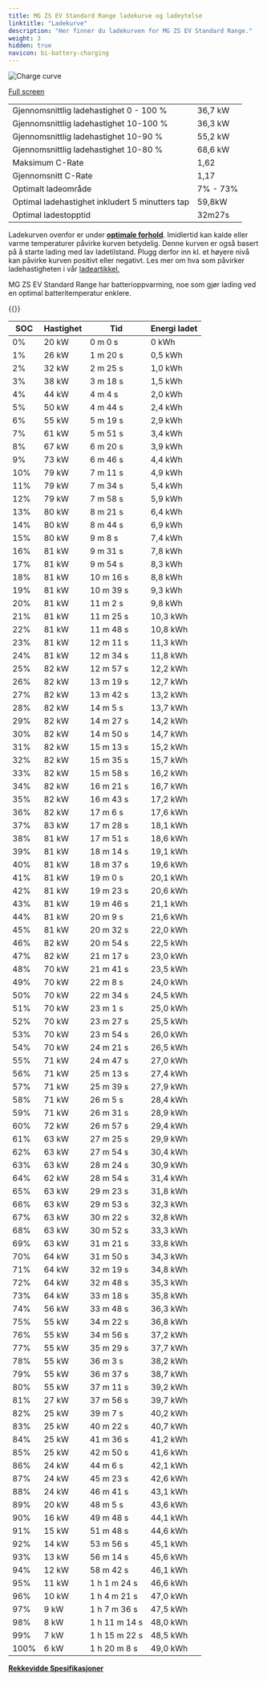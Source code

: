 ```yaml
---
title: MG ZS EV Standard Range ladekurve og ladeytelse
linktitle: "Ladekurve"
description: "Her finner du ladekurven for MG ZS EV Standard Range."
weight: 3
hidden: true
navicon: bi-battery-charging
---
```

<!-- markdownlint-disable MD033 -->
<img src="../chargingcurve.svg" alt="Charge curve" class="img-fluid">

[Full screen](/models/mg/zs/zs_ev_standard_range/chargingcurve.svg)


<table class="table table-striped border">
<tbody>
<tr>
<td>Gjennomsnittlig ladehastighet 0 - 100 %</td><td>36,7 kW</td>
</tr>
<tr>
<td>Gjennomsnittlig ladehastighet 10-100 %</td><td>36,3 kW</td>
</tr>
<tr>
<td>Gjennomsnittlig ladehastighet 10-90 %</td><td>55,2 kW</td>
</tr>
<tr>
<td>Gjennomsnittlig ladehastighet 10-80 %</td><td>68,6 kW</td>
</tr>
<tr>
<td>Maksimum C-Rate</td><td>1,62</td>
</tr>
<tr>
<td>Gjennomsnitt C-Rate</td><td>1,17</td>
</tr>
<tr>
<td>Optimalt ladeområde</td><td>7% - 73%</td>
</tr>
<tr>
<td>Optimal ladehastighet inkludert 5 minutters tap</td><td>59,8kW</td>
</tr>
<tr>
<td>Optimal ladestopptid</td><td>32m27s</td>
</tr>
</tbody>
</table>


Ladekurven ovenfor er under **[optimale forhold](../../../../../technology/battery/charging/#temperatur)**. Imidlertid kan kalde eller varme temperaturer påvirke kurven betydelig. Denne kurven er også basert på å starte lading med lav ladetilstand. Plugg derfor inn kl. et høyere nivå kan påvirke kurven positivt eller negativt. Les mer om hva som påvirker ladehastigheten i vår [ladeartikkel.](../../../../../technology/battery/charging/)


MG ZS EV Standard Range har batterioppvarming, noe som gjør lading ved en optimal batteritemperatur enklere.


{{<evkxdisplayaddarticle />}}
<table class="table table-striped border">
<thead>
<tr><th>SOC</th><th>Hastighet</th><th>Tid</th><th>Energi ladet</th></tr>
</thead>
<tbody>
<tr>
<td>0%</td><td>20 kW</td><td> 0 m 0 s </td><td>0 kWh </td>
</tr>
<tr>
<td>1%</td><td>26 kW</td><td> 1 m 20 s </td><td>0,5 kWh </td>
</tr>
<tr>
<td>2%</td><td>32 kW</td><td> 2 m 25 s </td><td>1,0 kWh </td>
</tr>
<tr>
<td>3%</td><td>38 kW</td><td> 3 m 18 s </td><td>1,5 kWh </td>
</tr>
<tr>
<td>4%</td><td>44 kW</td><td> 4 m 4 s </td><td>2,0 kWh </td>
</tr>
<tr>
<td>5%</td><td>50 kW</td><td> 4 m 44 s </td><td>2,4 kWh </td>
</tr>
<tr>
<td>6%</td><td>55 kW</td><td> 5 m 19 s </td><td>2,9 kWh </td>
</tr>
<tr>
<td>7%</td><td>61 kW</td><td> 5 m 51 s </td><td>3,4 kWh </td>
</tr>
<tr>
<td>8%</td><td>67 kW</td><td> 6 m 20 s </td><td>3,9 kWh </td>
</tr>
<tr>
<td>9%</td><td>73 kW</td><td> 6 m 46 s </td><td>4,4 kWh </td>
</tr>
<tr>
<td>10%</td><td>79 kW</td><td> 7 m 11 s </td><td>4,9 kWh </td>
</tr>
<tr>
<td>11%</td><td>79 kW</td><td> 7 m 34 s </td><td>5,4 kWh </td>
</tr>
<tr>
<td>12%</td><td>79 kW</td><td> 7 m 58 s </td><td>5,9 kWh </td>
</tr>
<tr>
<td>13%</td><td>80 kW</td><td> 8 m 21 s </td><td>6,4 kWh </td>
</tr>
<tr>
<td>14%</td><td>80 kW</td><td> 8 m 44 s </td><td>6,9 kWh </td>
</tr>
<tr>
<td>15%</td><td>80 kW</td><td> 9 m 8 s </td><td>7,4 kWh </td>
</tr>
<tr>
<td>16%</td><td>81 kW</td><td> 9 m 31 s </td><td>7,8 kWh </td>
</tr>
<tr>
<td>17%</td><td>81 kW</td><td> 9 m 54 s </td><td>8,3 kWh </td>
</tr>
<tr>
<td>18%</td><td>81 kW</td><td> 10 m 16 s </td><td>8,8 kWh </td>
</tr>
<tr>
<td>19%</td><td>81 kW</td><td> 10 m 39 s </td><td>9,3 kWh </td>
</tr>
<tr>
<td>20%</td><td>81 kW</td><td> 11 m 2 s </td><td>9,8 kWh </td>
</tr>
<tr>
<td>21%</td><td>81 kW</td><td> 11 m 25 s </td><td>10,3 kWh </td>
</tr>
<tr>
<td>22%</td><td>81 kW</td><td> 11 m 48 s </td><td>10,8 kWh </td>
</tr>
<tr>
<td>23%</td><td>81 kW</td><td> 12 m 11 s </td><td>11,3 kWh </td>
</tr>
<tr>
<td>24%</td><td>81 kW</td><td> 12 m 34 s </td><td>11,8 kWh </td>
</tr>
<tr>
<td>25%</td><td>82 kW</td><td> 12 m 57 s </td><td>12,2 kWh </td>
</tr>
<tr>
<td>26%</td><td>82 kW</td><td> 13 m 19 s </td><td>12,7 kWh </td>
</tr>
<tr>
<td>27%</td><td>82 kW</td><td> 13 m 42 s </td><td>13,2 kWh </td>
</tr>
<tr>
<td>28%</td><td>82 kW</td><td> 14 m 5 s </td><td>13,7 kWh </td>
</tr>
<tr>
<td>29%</td><td>82 kW</td><td> 14 m 27 s </td><td>14,2 kWh </td>
</tr>
<tr>
<td>30%</td><td>82 kW</td><td> 14 m 50 s </td><td>14,7 kWh </td>
</tr>
<tr>
<td>31%</td><td>82 kW</td><td> 15 m 13 s </td><td>15,2 kWh </td>
</tr>
<tr>
<td>32%</td><td>82 kW</td><td> 15 m 35 s </td><td>15,7 kWh </td>
</tr>
<tr>
<td>33%</td><td>82 kW</td><td> 15 m 58 s </td><td>16,2 kWh </td>
</tr>
<tr>
<td>34%</td><td>82 kW</td><td> 16 m 21 s </td><td>16,7 kWh </td>
</tr>
<tr>
<td>35%</td><td>82 kW</td><td> 16 m 43 s </td><td>17,2 kWh </td>
</tr>
<tr>
<td>36%</td><td>82 kW</td><td> 17 m 6 s </td><td>17,6 kWh </td>
</tr>
<tr>
<td>37%</td><td>83 kW</td><td> 17 m 28 s </td><td>18,1 kWh </td>
</tr>
<tr>
<td>38%</td><td>81 kW</td><td> 17 m 51 s </td><td>18,6 kWh </td>
</tr>
<tr>
<td>39%</td><td>81 kW</td><td> 18 m 14 s </td><td>19,1 kWh </td>
</tr>
<tr>
<td>40%</td><td>81 kW</td><td> 18 m 37 s </td><td>19,6 kWh </td>
</tr>
<tr>
<td>41%</td><td>81 kW</td><td> 19 m 0 s </td><td>20,1 kWh </td>
</tr>
<tr>
<td>42%</td><td>81 kW</td><td> 19 m 23 s </td><td>20,6 kWh </td>
</tr>
<tr>
<td>43%</td><td>81 kW</td><td> 19 m 46 s </td><td>21,1 kWh </td>
</tr>
<tr>
<td>44%</td><td>81 kW</td><td> 20 m 9 s </td><td>21,6 kWh </td>
</tr>
<tr>
<td>45%</td><td>81 kW</td><td> 20 m 32 s </td><td>22,0 kWh </td>
</tr>
<tr>
<td>46%</td><td>82 kW</td><td> 20 m 54 s </td><td>22,5 kWh </td>
</tr>
<tr>
<td>47%</td><td>82 kW</td><td> 21 m 17 s </td><td>23,0 kWh </td>
</tr>
<tr>
<td>48%</td><td>70 kW</td><td> 21 m 41 s </td><td>23,5 kWh </td>
</tr>
<tr>
<td>49%</td><td>70 kW</td><td> 22 m 8 s </td><td>24,0 kWh </td>
</tr>
<tr>
<td>50%</td><td>70 kW</td><td> 22 m 34 s </td><td>24,5 kWh </td>
</tr>
<tr>
<td>51%</td><td>70 kW</td><td> 23 m 1 s </td><td>25,0 kWh </td>
</tr>
<tr>
<td>52%</td><td>70 kW</td><td> 23 m 27 s </td><td>25,5 kWh </td>
</tr>
<tr>
<td>53%</td><td>70 kW</td><td> 23 m 54 s </td><td>26,0 kWh </td>
</tr>
<tr>
<td>54%</td><td>70 kW</td><td> 24 m 21 s </td><td>26,5 kWh </td>
</tr>
<tr>
<td>55%</td><td>71 kW</td><td> 24 m 47 s </td><td>27,0 kWh </td>
</tr>
<tr>
<td>56%</td><td>71 kW</td><td> 25 m 13 s </td><td>27,4 kWh </td>
</tr>
<tr>
<td>57%</td><td>71 kW</td><td> 25 m 39 s </td><td>27,9 kWh </td>
</tr>
<tr>
<td>58%</td><td>71 kW</td><td> 26 m 5 s </td><td>28,4 kWh </td>
</tr>
<tr>
<td>59%</td><td>71 kW</td><td> 26 m 31 s </td><td>28,9 kWh </td>
</tr>
<tr>
<td>60%</td><td>72 kW</td><td> 26 m 57 s </td><td>29,4 kWh </td>
</tr>
<tr>
<td>61%</td><td>63 kW</td><td> 27 m 25 s </td><td>29,9 kWh </td>
</tr>
<tr>
<td>62%</td><td>63 kW</td><td> 27 m 54 s </td><td>30,4 kWh </td>
</tr>
<tr>
<td>63%</td><td>63 kW</td><td> 28 m 24 s </td><td>30,9 kWh </td>
</tr>
<tr>
<td>64%</td><td>62 kW</td><td> 28 m 54 s </td><td>31,4 kWh </td>
</tr>
<tr>
<td>65%</td><td>63 kW</td><td> 29 m 23 s </td><td>31,8 kWh </td>
</tr>
<tr>
<td>66%</td><td>63 kW</td><td> 29 m 53 s </td><td>32,3 kWh </td>
</tr>
<tr>
<td>67%</td><td>63 kW</td><td> 30 m 22 s </td><td>32,8 kWh </td>
</tr>
<tr>
<td>68%</td><td>63 kW</td><td> 30 m 52 s </td><td>33,3 kWh </td>
</tr>
<tr>
<td>69%</td><td>63 kW</td><td> 31 m 21 s </td><td>33,8 kWh </td>
</tr>
<tr>
<td>70%</td><td>64 kW</td><td> 31 m 50 s </td><td>34,3 kWh </td>
</tr>
<tr>
<td>71%</td><td>64 kW</td><td> 32 m 19 s </td><td>34,8 kWh </td>
</tr>
<tr>
<td>72%</td><td>64 kW</td><td> 32 m 48 s </td><td>35,3 kWh </td>
</tr>
<tr>
<td>73%</td><td>64 kW</td><td> 33 m 18 s </td><td>35,8 kWh </td>
</tr>
<tr>
<td>74%</td><td>56 kW</td><td> 33 m 48 s </td><td>36,3 kWh </td>
</tr>
<tr>
<td>75%</td><td>55 kW</td><td> 34 m 22 s </td><td>36,8 kWh </td>
</tr>
<tr>
<td>76%</td><td>55 kW</td><td> 34 m 56 s </td><td>37,2 kWh </td>
</tr>
<tr>
<td>77%</td><td>55 kW</td><td> 35 m 29 s </td><td>37,7 kWh </td>
</tr>
<tr>
<td>78%</td><td>55 kW</td><td> 36 m 3 s </td><td>38,2 kWh </td>
</tr>
<tr>
<td>79%</td><td>55 kW</td><td> 36 m 37 s </td><td>38,7 kWh </td>
</tr>
<tr>
<td>80%</td><td>55 kW</td><td> 37 m 11 s </td><td>39,2 kWh </td>
</tr>
<tr>
<td>81%</td><td>27 kW</td><td> 37 m 56 s </td><td>39,7 kWh </td>
</tr>
<tr>
<td>82%</td><td>25 kW</td><td> 39 m 7 s </td><td>40,2 kWh </td>
</tr>
<tr>
<td>83%</td><td>25 kW</td><td> 40 m 22 s </td><td>40,7 kWh </td>
</tr>
<tr>
<td>84%</td><td>25 kW</td><td> 41 m 36 s </td><td>41,2 kWh </td>
</tr>
<tr>
<td>85%</td><td>25 kW</td><td> 42 m 50 s </td><td>41,6 kWh </td>
</tr>
<tr>
<td>86%</td><td>24 kW</td><td> 44 m 6 s </td><td>42,1 kWh </td>
</tr>
<tr>
<td>87%</td><td>24 kW</td><td> 45 m 23 s </td><td>42,6 kWh </td>
</tr>
<tr>
<td>88%</td><td>24 kW</td><td> 46 m 41 s </td><td>43,1 kWh </td>
</tr>
<tr>
<td>89%</td><td>20 kW</td><td> 48 m 5 s </td><td>43,6 kWh </td>
</tr>
<tr>
<td>90%</td><td>16 kW</td><td> 49 m 48 s </td><td>44,1 kWh </td>
</tr>
<tr>
<td>91%</td><td>15 kW</td><td> 51 m 48 s </td><td>44,6 kWh </td>
</tr>
<tr>
<td>92%</td><td>14 kW</td><td> 53 m 56 s </td><td>45,1 kWh </td>
</tr>
<tr>
<td>93%</td><td>13 kW</td><td> 56 m 14 s </td><td>45,6 kWh </td>
</tr>
<tr>
<td>94%</td><td>12 kW</td><td> 58 m 42 s </td><td>46,1 kWh </td>
</tr>
<tr>
<td>95%</td><td>11 kW</td><td>1 h 1 m 24 s </td><td>46,6 kWh </td>
</tr>
<tr>
<td>96%</td><td>10 kW</td><td>1 h 4 m 21 s </td><td>47,0 kWh </td>
</tr>
<tr>
<td>97%</td><td>9 kW</td><td>1 h 7 m 36 s </td><td>47,5 kWh </td>
</tr>
<tr>
<td>98%</td><td>8 kW</td><td>1 h 11 m 14 s </td><td>48,0 kWh </td>
</tr>
<tr>
<td>99%</td><td>7 kW</td><td>1 h 15 m 22 s </td><td>48,5 kWh </td>
</tr>
<tr>
<td>100%</td><td>6 kW</td><td>1 h 20 m 8 s </td><td>49,0 kWh </td>
</tr>
</tbody>
</table>

<div class="mt-3 mb-3">
<a href="../rangeandconsumption/" class="text-decoration-none text-black">
<strong><i class="bi-arrow-left"></i> Rekkevidde </strong>
</a>
<a href="../specifications/" class="text-decoration-none text-black float-end">
<strong>Spesifikasjoner <i class="bi-arrow-right"></i></strong>
</a>
</div>
